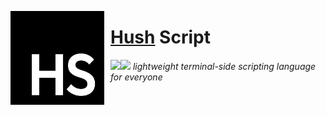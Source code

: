 <img align="left" width="150" height="150" align="left" style="float: left; margin: 0 10px 0 0;" src="https://raw.githubusercontent.com/the-OmegaLabs/HushScript/refs/heads/main/HUSHSCRIPT.png"> <h1>[Hush](https://github.com/the-OmegaLabs/Hush/) Script</h1>
<img align="left" src="https://img.shields.io/badge/Made%20with-Python-white?style=for-the-badge&logo=python&logoColor=white"><img src="https://img.shields.io/badge/Required-Linux-white?style=for-the-badge&logo=linux&logoColor=white"> *lightweight terminal-side scripting language for everyone*

